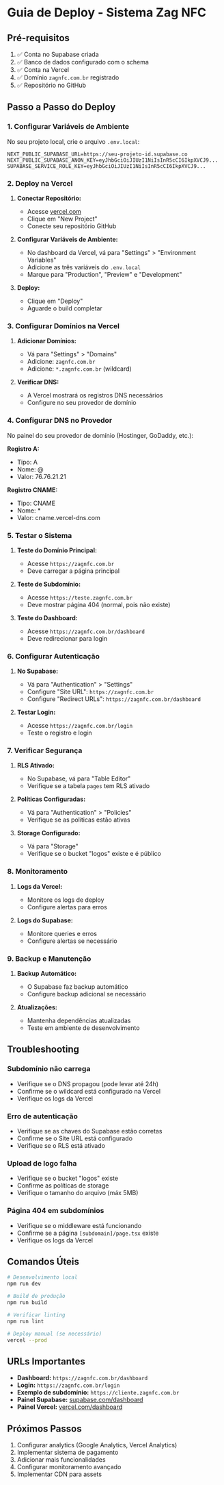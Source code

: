 # Guia de Deploy - Sistema Zag NFC

## Pré-requisitos

1. ✅ Conta no Supabase criada
2. ✅ Banco de dados configurado com o schema
3. ✅ Conta na Vercel
4. ✅ Domínio `zagnfc.com.br` registrado
5. ✅ Repositório no GitHub

## Passo a Passo do Deploy

### 1. Configurar Variáveis de Ambiente

No seu projeto local, crie o arquivo `.env.local`:

```env
NEXT_PUBLIC_SUPABASE_URL=https://seu-projeto-id.supabase.co
NEXT_PUBLIC_SUPABASE_ANON_KEY=eyJhbGciOiJIUzI1NiIsInR5cCI6IkpXVCJ9...
SUPABASE_SERVICE_ROLE_KEY=eyJhbGciOiJIUzI1NiIsInR5cCI6IkpXVCJ9...
```

### 2. Deploy na Vercel

1. **Conectar Repositório:**
   - Acesse [vercel.com](https://vercel.com)
   - Clique em "New Project"
   - Conecte seu repositório GitHub

2. **Configurar Variáveis de Ambiente:**
   - No dashboard da Vercel, vá para "Settings" > "Environment Variables"
   - Adicione as três variáveis do `.env.local`
   - Marque para "Production", "Preview" e "Development"

3. **Deploy:**
   - Clique em "Deploy"
   - Aguarde o build completar

### 3. Configurar Domínios na Vercel

1. **Adicionar Domínios:**
   - Vá para "Settings" > "Domains"
   - Adicione: `zagnfc.com.br`
   - Adicione: `*.zagnfc.com.br` (wildcard)

2. **Verificar DNS:**
   - A Vercel mostrará os registros DNS necessários
   - Configure no seu provedor de domínio

### 4. Configurar DNS no Provedor

No painel do seu provedor de domínio (Hostinger, GoDaddy, etc.):

**Registro A:**
- Tipo: A
- Nome: @
- Valor: 76.76.21.21

**Registro CNAME:**
- Tipo: CNAME  
- Nome: *
- Valor: cname.vercel-dns.com

### 5. Testar o Sistema

1. **Teste do Domínio Principal:**
   - Acesse `https://zagnfc.com.br`
   - Deve carregar a página principal

2. **Teste de Subdomínio:**
   - Acesse `https://teste.zagnfc.com.br`
   - Deve mostrar página 404 (normal, pois não existe)

3. **Teste do Dashboard:**
   - Acesse `https://zagnfc.com.br/dashboard`
   - Deve redirecionar para login

### 6. Configurar Autenticação

1. **No Supabase:**
   - Vá para "Authentication" > "Settings"
   - Configure "Site URL": `https://zagnfc.com.br`
   - Configure "Redirect URLs": `https://zagnfc.com.br/dashboard`

2. **Testar Login:**
   - Acesse `https://zagnfc.com.br/login`
   - Teste o registro e login

### 7. Verificar Segurança

1. **RLS Ativado:**
   - No Supabase, vá para "Table Editor"
   - Verifique se a tabela `pages` tem RLS ativado

2. **Políticas Configuradas:**
   - Vá para "Authentication" > "Policies"
   - Verifique se as políticas estão ativas

3. **Storage Configurado:**
   - Vá para "Storage"
   - Verifique se o bucket "logos" existe e é público

### 8. Monitoramento

1. **Logs da Vercel:**
   - Monitore os logs de deploy
   - Configure alertas para erros

2. **Logs do Supabase:**
   - Monitore queries e erros
   - Configure alertas se necessário

### 9. Backup e Manutenção

1. **Backup Automático:**
   - O Supabase faz backup automático
   - Configure backup adicional se necessário

2. **Atualizações:**
   - Mantenha dependências atualizadas
   - Teste em ambiente de desenvolvimento

## Troubleshooting

### Subdomínio não carrega
- Verifique se o DNS propagou (pode levar até 24h)
- Confirme se o wildcard está configurado na Vercel
- Verifique os logs da Vercel

### Erro de autenticação
- Verifique se as chaves do Supabase estão corretas
- Confirme se o Site URL está configurado
- Verifique se o RLS está ativado

### Upload de logo falha
- Verifique se o bucket "logos" existe
- Confirme as políticas de storage
- Verifique o tamanho do arquivo (máx 5MB)

### Página 404 em subdomínios
- Verifique se o middleware está funcionando
- Confirme se a página `[subdomain]/page.tsx` existe
- Verifique os logs da Vercel

## Comandos Úteis

```bash
# Desenvolvimento local
npm run dev

# Build de produção
npm run build

# Verificar linting
npm run lint

# Deploy manual (se necessário)
vercel --prod
```

## URLs Importantes

- **Dashboard:** `https://zagnfc.com.br/dashboard`
- **Login:** `https://zagnfc.com.br/login`
- **Exemplo de subdomínio:** `https://cliente.zagnfc.com.br`
- **Painel Supabase:** [supabase.com/dashboard](https://supabase.com/dashboard)
- **Painel Vercel:** [vercel.com/dashboard](https://vercel.com/dashboard)

## Próximos Passos

1. Configurar analytics (Google Analytics, Vercel Analytics)
2. Implementar sistema de pagamento
3. Adicionar mais funcionalidades
4. Configurar monitoramento avançado
5. Implementar CDN para assets
